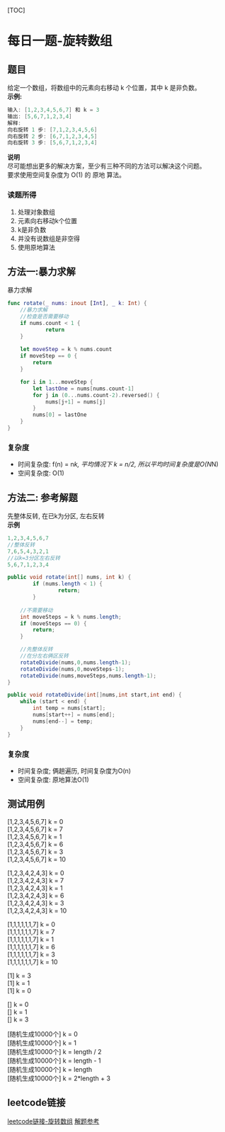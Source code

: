 [TOC]

# 每日一题-旋转数组

## 题目
给定一个数组，将数组中的元素向右移动 k 个位置，其中 k 是非负数。   
**示例:**  
```java
输入: [1,2,3,4,5,6,7] 和 k = 3
输出: [5,6,7,1,2,3,4]
解释:
向右旋转 1 步: [7,1,2,3,4,5,6]
向右旋转 2 步: [6,7,1,2,3,4,5]
向右旋转 3 步: [5,6,7,1,2,3,4]
```
**说明**  
尽可能想出更多的解决方案，至少有三种不同的方法可以解决这个问题。  
要求使用空间复杂度为 O(1) 的 原地 算法。  

### 读题所得
1. 处理对象数组
2. 元素向右移动k个位置
3. k是非负数
4. 并没有说数组是非空得
5. 使用原地算法

## 方法一:暴力求解
暴力求解  
```swift
func rotate(_ nums: inout [Int], _ k: Int) {
    //暴力求解
    //检查是否需要移动
    if nums.count < 1 {
    		return
    } 
    
    let moveStep = k % nums.count
    if moveStep == 0 {
        return
    }

    for i in 1...moveStep {
        let lastOne = nums[nums.count-1]
        for j in (0...nums.count-2).reversed() {
            nums[j+1] = nums[j]
        }
        nums[0] = lastOne
    }
}
```

###  复杂度
* 时间复杂度: f(n) = n*k, 平均情况下 k = n/2, 所以平均时间复杂度是O(N*N)
* 空间复杂度: O(1)

## 方法二: 参考解题
先整体反转, 在已k为分区, 左右反转  
**示例**
```java
1,2,3,4,5,6,7
//整体反转
7,6,5,4,3,2,1
//以k=3分区左右反转
5,6,7,1,2,3,4
```

```java
public void rotate(int[] nums, int k) {
		if (nums.length < 1) {
				return;
		}
	
    //不需要移动
    int moveSteps = k % nums.length;
    if (moveSteps == 0) {
        return;
    }

    //先整体反转
    //在分左右俩区反转
    rotateDivide(nums,0,nums.length-1);
    rotateDivide(nums,0,moveSteps-1);
    rotateDivide(nums,moveSteps,nums.length-1);
}

public void rotateDivide(int[]nums,int start,int end) {
    while (start < end) {
        int temp = nums[start];
        nums[start++] = nums[end];
        nums[end--] = temp;
    }
}
```

### 复杂度
* 时间复杂度; 俩趟遍历, 时间复杂度为O(n)
* 空间复杂度: 原地算法O(1)

## 测试用例
[1,2,3,4,5,6,7] k = 0  
[1,2,3,4,5,6,7] k = 7  
[1,2,3,4,5,6,7] k = 1  
[1,2,3,4,5,6,7] k = 6  
[1,2,3,4,5,6,7] k = 3  
[1,2,3,4,5,6,7] k = 10  

[1,2,3,4,2,4,3] k = 0  
[1,2,3,4,2,4,3] k = 7  
[1,2,3,4,2,4,3] k = 1  
[1,2,3,4,2,4,3] k = 6  
[1,2,3,4,2,4,3] k = 3  
[1,2,3,4,2,4,3] k = 10  

[1,1,1,1,1,1,7] k = 0  
[1,1,1,1,1,1,7] k = 7  
[1,1,1,1,1,1,7] k = 1  
[1,1,1,1,1,1,7] k = 6  
[1,1,1,1,1,1,7] k = 3  
[1,1,1,1,1,1,7] k = 10  

[1] k = 3  
[1] k = 1  
[1] k = 0  

[] k = 0  
[] k = 1  
[] k = 3  

[随机生成10000个] k = 0  
[随机生成10000个] k = 1  
[随机生成10000个] k = length / 2  
[随机生成10000个] k = length - 1  
[随机生成10000个] k = length   
[随机生成10000个] k = 2*length + 3   

## leetcode链接
[leetcode链接-旋转数组](https://leetcode-cn.com/problems/rotate-array/)
[解题参考](https://leetcode-cn.com/problems/rotate-array/solution/xuan-zhuan-shu-zu-by-leetcode/)